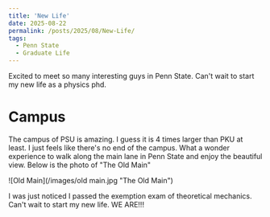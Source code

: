 ```yaml
---
title: 'New Life'
date: 2025-08-22
permalink: /posts/2025/08/New-Life/
tags:
  - Penn State
  - Graduate Life
---
```


Excited to meet so many interesting guys in Penn State. Can't wait to start my new life as a physics phd.

# Campus
The campus of PSU is amazing. I guess it is 4 times larger than PKU at least. I just feels like there's no end of the campus. What a wonder experience to walk along the main lane in Penn State and enjoy the beautiful view. Below is the photo of "The Old Main"

![Old Main](/images/old main.jpg "The Old Main")

I was just noticed I passed the exemption exam of theoretical mechanics. Can't wait to start my new life. WE ARE!!!
